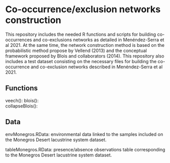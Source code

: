 # Co-occurrence/exclusion networks construction

This repository includes the needed R functions and scripts for building co-occurrences and co-exclusions networks as detailed in Menéndez-Serra et al 2021. At the same time, the network construction method is based on the probabilistic method propose by Vellend (2013) and the conceptual framework proposed by Blois and collaborators (2014). This repository also includes a test dataset consisting on the necessary files for building the co-occurrence and co-exclusion networks described in Menéndez-Serra et al 2021. 

## Functions

veech(): 
blois():  
collapseBlois():

## Data

envMonegros.RData: environmental data linked to the samples included on the Monegros Desert lacustrine system dataset.

tableMonegros.RData: presence/absence observations table corresponding to the Monegros Desert lacustrine system dataset.



